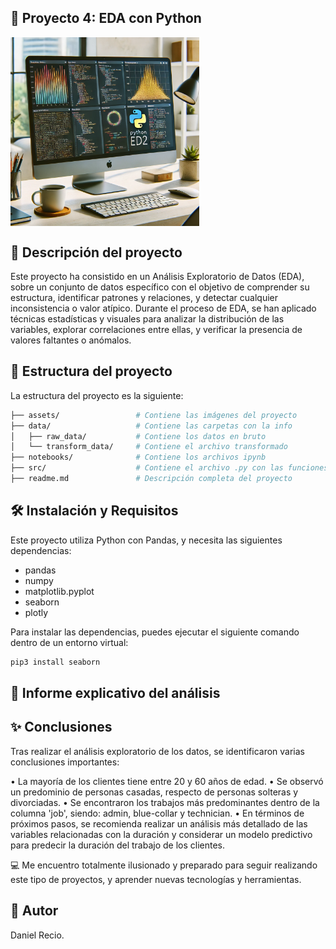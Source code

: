 ## 🚀 Proyecto 4: EDA con Python

<img align="center" src="./assets/banner_EDA.webp" width="60%" />

## 🧠 Descripción del proyecto

Este proyecto ha consistido en un Análisis Exploratorio de Datos (EDA),
sobre un conjunto de datos específico con el objetivo de comprender su
estructura, identificar patrones y relaciones, y detectar cualquier
inconsistencia o valor atípico. Durante el proceso de EDA, se han aplicado
técnicas estadísticas y visuales para analizar la distribución de las variables,
explorar correlaciones entre ellas, y verificar la presencia de valores faltantes o anómalos.

## 📁 Estructura del proyecto

La estructura del proyecto es la siguiente:

```bash
├── assets/                 # Contiene las imágenes del proyecto
├── data/                   # Contiene las carpetas con la info
│   ├── raw_data/           # Contiene los datos en bruto
│   └── transform_data/     # Contiene el archivo transformado
├── notebooks/              # Contiene los archivos ipynb
├── src/                    # Contiene el archivo .py con las funciones
├── readme.md               # Descripción completa del proyecto
```

## 🛠️ Instalación y Requisitos

Este proyecto utiliza Python con Pandas, y necesita las siguientes dependencias:

- pandas
- numpy
- matplotlib.pyplot
- seaborn
- plotly

Para instalar las dependencias, puedes ejecutar el siguiente comando dentro de un entorno virtual:

```bash
pip3 install seaborn
```

## 🧾 Informe explicativo del análisis

## ✨ Conclusiones

Tras realizar el análisis exploratorio de los datos, se identificaron varias conclusiones importantes:

• La mayoría de los clientes tiene entre 20 y 60 años de edad.
• Se observó un predominio de personas casadas, respecto de personas solteras y divorciadas.
• Se encontraron los trabajos más predominantes dentro de la columna 'job', siendo: admin,
blue-collar y technician.
• En términos de próximos pasos, se recomienda realizar un análisis más detallado de las variables relacionadas
con la duración y considerar un modelo predictivo para predecir la duración del trabajo de los clientes.
<br>

💻 Me encuentro totalmente ilusionado y preparado para seguir realizando este tipo de proyectos, y
aprender nuevas tecnologías y herramientas.

## 👤 Autor

Daniel Recio.
